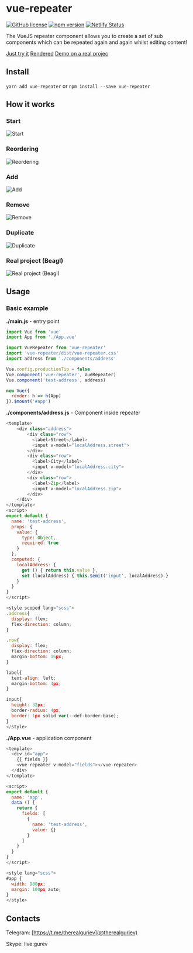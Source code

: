 # vue-repeater

[![GitHub license](https://img.shields.io/badge/license-MIT-blue.svg)](https://raw.githubusercontent.com/gcofficial/vue-repeater/master/LICENSE)
[![npm version](https://badge.fury.io/js/vue-repeater.svg)](https://badge.fury.io/js/vue-repeater)
[![Netlify Status](https://api.netlify.com/api/v1/badges/4f018779-6609-4cde-b613-a2819b60e320/deploy-status)](https://app.netlify.com/sites/vue-repeater/deploys)

The VueJS repeater component allows you to create a set of sub components which can be repeated again and again whilst editing content!

[Just try it](http://builder.beagl.in/#/builder/5)
[Rendered](http://showcase.beagl.in/)
[Demo on a real projec](https://wordpress.org/plugins/beagl/)

## Install
`yarn add vue-repeater`
or
`npm install --save vue-repeater`

## How it works

### Start
![Start](https://raw.githubusercontent.com/gcofficial/vue-repeater/master/gifs/start.gif)

### Reordering
![Reordering](https://raw.githubusercontent.com/gcofficial/vue-repeater/master/gifs/reordering.gif)

### Add
![Add](https://raw.githubusercontent.com/gcofficial/vue-repeater/master/gifs/add.gif)

### Remove
![Remove](https://raw.githubusercontent.com/gcofficial/vue-repeater/master/gifs/remove.gif)

### Duplicate
![Duplicate](https://raw.githubusercontent.com/gcofficial/vue-repeater/master/gifs/duplicate.gif)

### Real project (Beagl)
![Real project (Beagl)](https://raw.githubusercontent.com/gcofficial/vue-repeater/master/gifs/beagl.gif)

## Usage
### Basic example

**./main.js** - entry point
```javascript
import Vue from 'vue'
import App from './App.vue'

import VueRepeater from 'vue-repeater'
import 'vue-repeater/dist/vue-repeater.css'
import address from './components/address'

Vue.config.productionTip = false
Vue.component('vue-repeater', VueRepeater)
Vue.component('test-address', address)

new Vue({
  render: h => h(App)
}).$mount('#app')

```

**./components/address.js** - Component inside repeater
```javascript
<template>
    <div class="address">
        <div class="row">
          <label>Street</label>
          <input v-model="localAddress.street">
        </div>
        <div class="row">
          <label>City</label>
          <input v-model="localAddress.city">
        </div>
        <div class="row">
          <label>Zip</label>
          <input v-model="localAddress.zip">
        </div>
    </div>
</template>
<script>
export default {
  name: 'test-address',
  props: {
    value: {
      type: Object,
      required: true
    }
  },
  computed: {
    localAddress: {
      get () { return this.value },
      set (localAddress) { this.$emit('input', localAddress) }
    }
  }
}
</script>

<style scoped lang="scss">
.address{
  display: flex;
  flex-direction: column;
}

.row{
  display: flex;
  flex-direction: column;
  margin-bottom: 16px;
}

label{
  text-align: left;
  margin-bottom: 4px;
}

input{
  height: 32px;
  border-radius: 4px;
  border: 1px solid var(--def-border-base);
}
</style>

```



**./App.vue** - application component
```javascript
<template>
  <div id="app">
    {{ fields }}
    <vue-repeater v-model="fields"></vue-repeater>
  </div>
</template>

<script>
export default {
  name: 'app',
  data () {
    return {
      fields: [
        {
          name: 'test-address',
          value: {}
        }
      ]
    }
  }
}
</script>

<style lang="scss">
#app {
  width: 900px;
  margin: 100px auto;
}
</style>
```

## Contacts

Telegram: [https://t.me/therealguriev](@therealguriev)

Skype: live:gurev